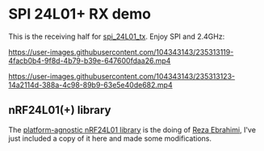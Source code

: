 # SPI 24L01+ RX demo
This is the receiving half for [spi_24L01_tx](https://github.com/recallmenot/ch32v003fun_wildwest/tree/main/proj/spi_24L01_tx).
Enjoy SPI and 2.4GHz:


https://user-images.githubusercontent.com/104343143/235313119-4facb0b4-9f8d-4b79-b39e-647600fdaa26.mp4


https://user-images.githubusercontent.com/104343143/235313123-14a2114d-388a-4c98-89b9-63e5e40de682.mp4


## nRF24L01(+) library
The [platform-agnostic nRF24L01 library](https://github.com/ebrezadev/nRF24L01-C-Driver) is the doing of [Reza Ebrahimi](https://github.com/ebrezadev), I've just included a copy of it here and made some modifications.
